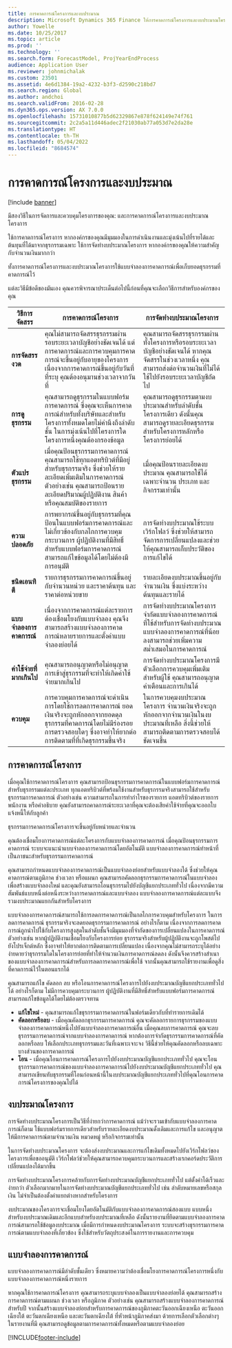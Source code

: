 ```yaml
---
title: การคาดการณ์โครงการและงบประมาณ
description: Microsoft Dynamics 365 Finance ให้การคาดการณ์โครงการและงบประมาณโครงการเพื่อจัดการและควบคุมโครงการของคุณ
author: Yowelle
ms.date: 10/25/2017
ms.topic: article
ms.prod: ''
ms.technology: ''
ms.search.form: ForecastModel, ProjYearEndProcess
audience: Application User
ms.reviewer: johnmichalak
ms.custom: 23501
ms.assetid: 4e6d1384-19a2-4232-b3f3-d2590c218bd7
ms.search.region: Global
ms.author: andchoi
ms.search.validFrom: 2016-02-28
ms.dyn365.ops.version: AX 7.0.0
ms.openlocfilehash: 15731010877b5d62329867e878f624149e74f761
ms.sourcegitcommit: 2c2a5a11d446adec2f21030ab77a053d7e2da28e
ms.translationtype: HT
ms.contentlocale: th-TH
ms.lasthandoff: 05/04/2022
ms.locfileid: "8684574"
---
```

# <a name="project-forecasts-and-budgets"></a>การคาดการณ์โครงการและงบประมาณ

[!include [banner](../includes/banner.md)]

มีสองวิธีในการจัดการและควบคุมโครงการของคุณ: และการคาดการณ์โครงการและงบประมาณโครงการ 

ใช้การคาดการณ์โครงการ หากองค์กรของคุณมีมุมมองในการดำเนินงานและมุ่งเน้นไปที่รายได้และต้นทุนที่ได้มาจากธุรกรรมเฉพาะ ใช้การจัดทำงบประมาณโครงการ หากองค์กรของคุณให้ความสำคัญกับจำนวนเงินมากกว่า 

ทั้งการคาดการณ์โครงการและงบประมาณโครงการใช้แบบจำลองการคาดการณ์เพื่อเก็บยอดธุรกรรมที่คาดการณ์ไว้ 

แต่ละวิธีมีข้อดีของมันเอง คุณควรพิจารณาประเด็นต่อไปนี้ก่อนที่คุณจะเลือกวิธีการสำหรับองค์กรของคุณ

|   วิธีการจัดสรร       |           การคาดการณ์โครงการ            |        การจัดทำงบประมาณโครงการ                           |
|---------------------------|------------------------------------------|----------------------------------------------------|
| **การจัดสรรงวด**     | คุณไม่สามารถจัดสรรธุรกรรมผ่านรอบระยะเวลาบัญชีอย่างชัดเจนได้ แต่การคาดการณ์และการควบคุมการคาดการณ์จะขึ้นอยู่กับอายุของโครงการ เนื่องจากการคาดการณ์ขึ้นอยู่กับวันที่ที่ระบุ คุณต้องอนุมานช่วงเวลาจากวันที่ | คุณสามารถจัดสรรธุรกรรมผ่านทั้งโครงการหรือรอบระยะเวลาบัญชีอย่างชัดเจนได้ หากคุณจัดสรรในช่วงเวลาหนึ่ง คุณสามารถส่งต่อจำนวนเงินที่ไม่ได้ใช้ไปยังรอบระยะเวลาบัญชีถัดไป |
| **การดูธุรกรรม**  | คุณสามารถดูธุรกรรมในแบบฟอร์มการคาดการณ์ ซึ่งคุณจะเห็นการคาดการณ์สำหรับทั้งบริษัทและสำหรับโครงการทั้งหมดโดยไม่คำนึงถึงลำดับชั้น ในการมุ่งเน้นไปที่โครงการใดโครงการหนึ่งคุณต้องกรองข้อมูล                                       | คุณสามารถดูธุรกรรมตามงบประมาณสำหรับลำดับชั้นโครงการเดียว ดังนั้นคุณสามารถดูรายละเอียดธุรกรรมสำหรับโครงการหลักหรือโครงการย่อยได้                 |
| **ตัวแปรธุรกรรม** | เมื่อคุณป้อนธุรกรรมการคาดการณ์ คุณสามารถใช้ทุกแอตทริบิวต์ที่มีอยู่สำหรับธุรกรรมจริง ซึ่งช่วยให้รายละเอียดเพิ่มเติมในการคาดการณ์ ตัวอย่างเช่น คุณสามารถป้อนรายละเอียดปริมาณผู้ปฏิบัติงาน สินค้า หรือคุณสมบัติของรายการ         | เมื่อคุณป้อนรายละเอียดงบประมาณ คุณสามารถใช้ได้เฉพาะจำนวน ประเภท และกิจกรรมเท่านั้น                    |
| **ความปลอดภัย**              | การพยากรณ์ขึ้นอยู่กับธุรกรรมที่คุณป้อนในแบบฟอร์มการคาดการณ์และไม่เกี่ยวข้องกับกลไกการควบคุมกระบวนการ ผู้ปฏิบัติงานที่มีสิทธิ์สำหรับแบบฟอร์มการคาดการณ์สามารถแก้ไขข้อมูลได้โดยไม่ต้องมีการอนุมัติ                                        | การจัดทำงบประมาณใช้ระบบเวิร์กโฟลว์ ซึ่งช่วยให้สามารถจัดการการเปลี่ยนแปลงและช่วยให้คุณสามารถเก็บประวัติของการแก้ไขได้         |
| **ชนิดเอนทิตี**           | รายการธุรกรรมการคาดการณ์ขึ้นอยู่กับจำนวนหน่วย และราคาต้นทุน และราคาต่อหน่วยขาย  | รายละเอียดงบประมาณขึ้นอยู่กับจำนวนเงิน ซึ่งแบ่งระหว่างต้นทุนและรายได้                                          |
| **แบบจำลองการคาดการณ์**       | เนื่องจากการคาดการณ์แต่ละรายการต้องเชื่อมโยงกับแบบจำลอง คุณจึงสามารถสร้างแบบจำลองการคาดการณ์หลายรายการและตั้งค่าแบบจำลองย่อยได้           | การจัดทำงบประมาณโครงการจำกัดแบบจำลองการคาดการณ์ที่ใช้สำหรับการจัดทำงบประมาณ แบบจำลองการคาดการณ์ที่น้อยลงสามารถช่วยเพิ่มความสม่ำเสมอในการคาดการณ์                           |
| **ค่าใช้จ่ายที่มากเกินไป**         | คุณสามารถอนุญาตหรือไม่อนุญาตการเข้าสู่ธุรกรรมที่จะทำให้เกิดค่าใช้จ่ายมากเกินไป   | การจัดทำงบประมาณโครงการมีตัวเลือกการควบคุมเพิ่มเติมสำหรับผู้ใช้ คุณสามารถอนุญาตคำเตือนและการเกินได้                    |
| **ควบคุม**               | การควบคุมการคาดการณ์จะดำเนินการโดยใช้การลดการคาดการณ์ ยอดเงินจริงจะถูกหักออกจากยอดดุลธุรกรรมที่คาดการณ์โดยไม่มีร่องรอยการตรวจสอบใดๆ ซึ่งอาจทำให้ยากต่อการติดตามที่ที่เกิดธุรกรรมขึ้นจริง                   | ในการควบคุมงบประมาณโครงการ จำนวนเงินจริงจะถูกหักออกจากจำนวนเงินในงบประมาณที่เหลือ สิ่งนี้ช่วยให้สามารถติดตามการตรวจสอบได้ชัดเจนขึ้น                                   |

## <a name="project-forecasts"></a>การคาดการณ์โครงการ
เมื่อคุณใช้การคาดการณ์โครงการ คุณสามารถป้อนธุรกรรมการคาดการณ์ในแบบฟอร์มการคาดการณ์สำหรับธุรกรรมแต่ละประเภท ทุกแอตทริบิวต์ที่พร้อมใช้งานสำหรับธุรกรรมจริงสามารถใช้สำหรับธุรกรรมการคาดการณ์ ตัวอย่างเช่น ความสามารถในการทำกำไรของรายการ แอตทริบิวต์ของรายการ พนักงาน หรือคำอธิบาย คุณยังสามารถคาดการณ์ระยะเวลาที่คุณจะต้องเสียค่าใช้จ่ายที่คุณจะออกใบแจ้งหนี้ให้กับลูกค้า 

ธุรกรรมการคาดการณ์โครงการจะขึ้นอยู่กับหน่วยและจำนวน 

คุณต้องเชื่อมโยงการคาดการณ์แต่ละโครงการกับแบบจำลองการคาดการณ์ เมื่อคุณป้อนธุรกรรมการคาดการณ์ ระบบจะแนะนำแบบจำลองการคาดการณ์โดยอัตโนมัติ แบบจำลองการคาดการณ์ทำหน้าที่เป็นภาชนะสำหรับธุรกรรมการคาดการณ์ 

คุณสามารถกำหนดแบบจำลองการคาดการณ์เป็นแบบจำลองย่อยสำหรับแบบจำลองได้ ซึ่งช่วยให้คุณคาดการณ์ตามภูมิภาค ช่วงเวลา หรือแผนก คุณสามารถคัดลอกธุรกรรมการคาดการณ์ในแบบจำลองเพื่อสร้างแบบจำลองใหม่ และคุณยังสามารถโอนธุรกรรมไปยังบัญชีแยกประเภททั่วไป เนื่องจากมีความสัมพันธ์แบบหนึ่งต่อหนึ่งระหว่างการคาดการณ์และแบบจำลอง แบบจำลองการคาดการณ์แต่ละแบบจึงรวมงบประมาณแยกกันสำหรับโครงการ 

แบบจำลองการคาดการณ์สามารถใช้การลดการคาดการณ์เป็นกลไกการควบคุมสำหรับโครงการ ในการลดการคาดการณ์ ธุรกรรมจริงจะลดยอดธุรกรรมการคาดการณ์ อย่างไรก็ตาม เนื่องจากการลดการคาดการณ์ถูกนำไปใช้กับโครงการสูงสุดในลำดับชั้นจึงมีมุมมองที่จำกัดของการเปลี่ยนแปลงในการคาดการณ์ ตัวอย่างเช่น หากผู้ปฏิบัติงานเชื่อมโยงกับโครงการย่อย ธุรกรรมจริงสำหรับผู้ปฏิบัติงานจะถูกโพสต์ไปยังโปรเจ็กต์หลัก ซึ่งอาจทำให้ยากต่อการติดตามการเปลี่ยนแปลง เนื่องจากคุณไม่สามารถระบุได้อย่างง่ายดายว่าธุรกรรมใดในโครงการย่อยที่ทำให้จำนวนเงินการคาดการณ์ลดลง ดังนั้นจึงควรสร้างสำเนาของแบบจำลองการคาดการณ์สำหรับการลดการคาดการณ์เพื่อใช้ จากนั้นคุณสามารถใช้รายงานเพื่อดูสิ่งที่คาดการณ์ไว้ในตอนแรกได้ 

คุณสามารถแก้ไข คัดลอก ลบ หรือโอนการคาดการณ์โครงการไปยังงบประมาณบัญชีแยกประเภททั่วไปได้ อย่างไรก็ตาม ไม่มีการควบคุมกระบวนการ ผู้ปฏิบัติงานที่มีสิทธิ์สำหรับแบบฟอร์มการคาดการณ์สามารถแก้ไขข้อมูลได้โดยไม่ต้องตรวจทาน

-   **แก้ไขใหม่** - คุณสามารถแก้ไขธุรกรรมการคาดการณ์ในฟอร์มเดียวกับที่ทำรายการเดิมได้
-   **คัดลอกหรือลบ** - เมื่อคุณคัดลอกธุรกรรมการคาดการณ์ คุณจะคัดลอกรายการธุรกรรมของแบบจำลองการคาดการณ์หนึ่งไปยังแบบจำลองการคาดการณ์อื่น เมื่อคุณลบการคาดการณ์ คุณจะลบธุรกรรมการคาดการณ์จากแบบจำลองการคาดการณ์ หากต้องการจำกัดธุรกรรมการคาดการณ์ที่คัดลอกหรือลบ ให้เลือกประเภทธุรกรรมและวันที่เฉพาะเจาะจง วิธีนี้ช่วยให้คุณคัดลอกหรือลบเฉพาะบางส่วนของการคาดการณ์
-   **โอน** - เมื่อคุณโอนการคาดการณ์โครงการไปยังงบประมาณบัญชีแยกประเภททั่วไป คุณจะโอนธุรกรรมการคาดการณ์ของแบบจำลองการคาดการณ์ไปยังงบประมาณบัญชีแยกประเภททั่วไป คุณสามารถเขียนทับธุรกรรมที่โอนก่อนหน้านี้ในงบประมาณบัญชีแยกประเภททั่วไปที่คุณโอนการคาดการณ์โครงการของคุณไปได้

## <a name="project-budgets"></a>งบประมาณโครงการ
การจัดทำงบประมาณโครงการเป็นวิธีที่ง่ายกว่าการคาดการณ์ แม้ว่าจะรวมเข้ากับแบบจำลองการคาดการณ์ก็ตาม ใช้แบบฟอร์มรายการเดียวสำหรับรายละเอียดงบประมาณดั้งเดิมและการแก้ไข และอนุญาตให้มีการคาดการณ์ตามจำนวนเงิน หมวดหมู่ หรือกิจกรรมเท่านั้น 

ในการจัดทำงบประมาณโครงการ จะต้องส่งงบประมาณและการแก้ไขเดิมทั้งหมดไปยังเวิร์กโฟลว์ของโครงการเพื่อขออนุมัติ เวิร์กโฟลว์ช่วยให้คุณสามารถควบคุมกระบวนการและสร้างเรกคอร์ดประวัติการเปลี่ยนแปลงได้มากขึ้น 

การจัดทำงบประมาณโครงการคล้ายกับการจัดทำงบประมาณบัญชีแยกประเภททั่วไป แต่ตั้งค่าได้เร็วและง่ายกว่า ตัวเลือกมากมายในการจัดทำงบประมาณบัญชีแยกประเภททั่วไป เช่น ลำดับหมายเลขหรือสกุลเงิน ไม่จำเป็นต้องตั้งค่าแยกต่างหากสำหรับโครงการ

งบประมาณของโครงการจะเชื่อมโยงโดยอัตโนมัติกับแบบจำลองการคาดการณ์สองแบบ แบบหนึ่งสำหรับงบประมาณเดิมและอีกแบบสำหรับงบประมาณที่เหลือ ดังนั้นรายงานที่ยึดตามแบบจำลองการคาดการณ์สามารถใช้ข้อมูลงบประมาณ เมื่อมีการกำหนดงบประมาณโครงการ ระบบจะสร้างธุรกรรมการคาดการณ์ตามแบบจำลองที่เกี่ยวข้อง ซึ่งใช้สำหรับวัตถุประสงค์ในการรายงานและการควบคุม

## <a name="forecast-models"></a>แบบจำลองการคาดการณ์
แบบจำลองการคาดการณ์มีลำดับชั้นเดียว ซึ่งหมายความว่าต้องเชื่อมโยงการคาดการณ์โครงการหนึ่งกับแบบจำลองการคาดการณ์หนึ่งรายการ

หากคุณใช้การคาดการณ์โครงการ คุณสามารถระบุแบบจำลองเป็นแบบจำลองย่อยได้ คุณสามารถสร้างการคาดการณ์ตามแผนก ช่วงเวลา หรือภูมิภาค ตัวอย่างเช่น คุณสามารถสร้างแบบจำลองการคาดการณ์สำหรับปี จากนั้นสร้างแบบจำลองย่อยสำหรับการคาดการณ์ของภูมิภาคตะวันออกเฉียงเหนือ ตะวันออกเฉียงใต้ ตะวันตกเฉียงเหนือ และตะวันตกเฉียงใต้ ที่หัวหน้าภูมิภาคส่งมา ด้วยการเลือกตัวเลือกต่างๆ ในรายงานที่มี คุณสามารถดูข้อมูลตามการคาดการณ์ทั้งหมดหรือตามแบบจำลองย่อย





[!INCLUDE[footer-include](../includes/footer-banner.md)]